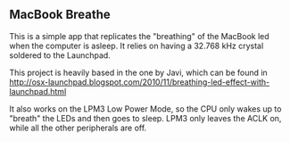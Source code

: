 ## MacBook Breathe

This is a simple app that replicates the "breathing" of the MacBook led when the computer is asleep. It relies on having a 32.768 kHz crystal soldered to the Launchpad.

This project is heavily based in the one by Javi, which can be found in http://osx-launchpad.blogspot.com/2010/11/breathing-led-effect-with-launchpad.html

It also works on the LPM3 Low Power Mode, so the CPU only wakes up to "breath" the LEDs and then goes to sleep. LPM3 only leaves the ACLK on, while all the other peripherals are off.
